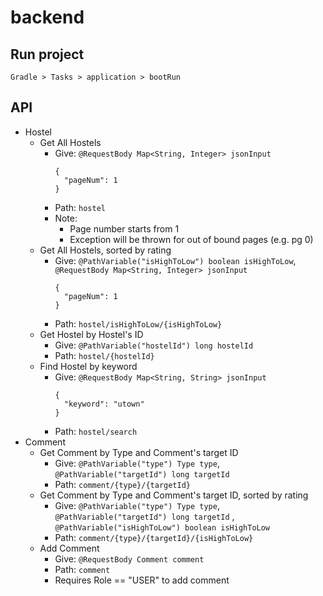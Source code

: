 # backend

## Run project

```
Gradle > Tasks > application > bootRun
```

## API

* Hostel
    * Get All Hostels
        * Give: `@RequestBody Map<String, Integer> jsonInput`
          ```
          {
            "pageNum": 1
          }
          ```
        * Path: `hostel`
        * Note:
            * Page number starts from 1
            * Exception will be thrown for out of bound pages (e.g. pg 0)
    * Get All Hostels, sorted by rating
        * Give: `@PathVariable("isHighToLow") boolean isHighToLow`, `@RequestBody Map<String, Integer> jsonInput`
          ```
          {
            "pageNum": 1
          }
          ```
        * Path: `hostel/isHighToLow/{isHighToLow}`
    * Get Hostel by Hostel's ID
        * Give: `@PathVariable("hostelId") long hostelId`
        * Path: `hostel/{hostelId}`
    * Find Hostel by keyword
        * Give: `@RequestBody Map<String, String> jsonInput`
          ```
          {
            "keyword": "utown"
          }
          ```
        * Path: `hostel/search`
* Comment
    * Get Comment by Type and Comment's target ID
        * Give: `@PathVariable("type") Type type`, `@PathVariable("targetId") long targetId`
        * Path: `comment/{type}/{targetId}`
    * Get Comment by Type and Comment's target ID, sorted by rating
        * Give: `@PathVariable("type") Type type`, `@PathVariable("targetId") long targetId`
          , `@PathVariable("isHighToLow") boolean isHighToLow`
        * Path: `comment/{type}/{targetId}/{isHighToLow}`
    * Add Comment
        * Give: `@RequestBody Comment comment`
        * Path: `comment`
        * Requires Role == "USER" to add comment
